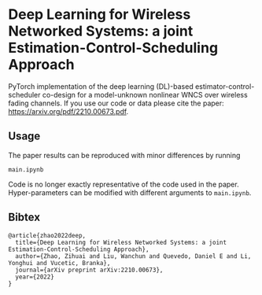 # Deep Learning for Wireless Networked Systems: a joint Estimation-Control-Scheduling Approach
PyTorch implementation of the deep learning (DL)-based estimator-control-scheduler co-design for a model-unknown nonlinear WNCS over wireless fading channels.
If you use our code or data please cite the paper: https://arxiv.org/pdf/2210.00673.pdf.
## Usage
The paper results can be reproduced with minor differences by running
```
main.ipynb
```
Code is no longer exactly representative of the code used in the paper. Hyper-parameters can be modified with different arguments to `main.ipynb`. 
## Bibtex
```
@article{zhao2022deep,
  title={Deep Learning for Wireless Networked Systems: a joint Estimation-Control-Scheduling Approach},
  author={Zhao, Zihuai and Liu, Wanchun and Quevedo, Daniel E and Li, Yonghui and Vucetic, Branka},
  journal={arXiv preprint arXiv:2210.00673},
  year={2022}
}
```
